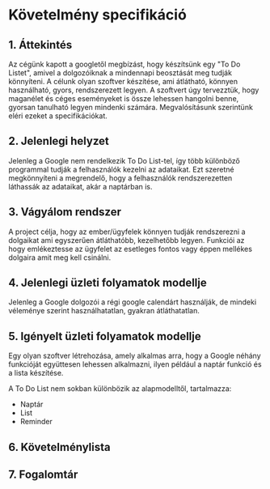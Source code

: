 # Követelmény specifikáció
## 1. Áttekintés
Az cégünk kapott a googletől megbízást, hogy készítsünk egy "To Do Listet", amivel a dolgozóiknak a mindennapi beosztását meg tudják könnyíteni. A célunk olyan szoftver készítése, ami átlátható, könnyen használható, gyors, rendszerezett legyen. A szoftvert úgy tervezztük, hogy maganélet és céges eseményeket is össze lehessen hangolni benne, gyorsan tanulható legyen mindenki számára. Megvalósításunk szerintünk eléri ezeket a specifikációkat. 


## 2. Jelenlegi helyzet

Jelenleg a Google nem rendelkezik To Do List-tel, így több különböző programmal tudják a felhasználók kezelni az adataikat. Ezt szeretné megkönnyíteni a megrendelő, hogy a felhasználók rendszerezetten láthassák az adataikat, akár a naptárban is.

## 3. Vágyálom rendszer
A project célja, hogy az ember/ügyfelek könnyen tudják rendszerezni a dolgaikat ami egyszerűen átláthatóbb, kezelhetőbb legyen. Funkciói az hogy emlékeztesse az ügyfelet az esetleges fontos vagy éppen mellékes dolgaira amit meg kell csinálni. 
## 4. Jelenlegi üzleti folyamatok modellje
Jelenleg a Google dolgozói a régi google calendárt használják, de mindeki véleménye szerint használhatatlan, gyakran átláthatatlan. 

## 5. Igényelt üzleti folyamatok modellje

Egy olyan szoftver létrehozása, amely alkalmas arra, hogy a Google néhány funkcióját együttesen lehessen alkalmazni, ilyen például a naptár funkció és a lista készítése.

A To Do List nem sokban különbözik az alapmodelltől, tartalmazza:

- Naptár
- List
- Reminder

## 6. Követelménylista

## 7. Fogalomtár
